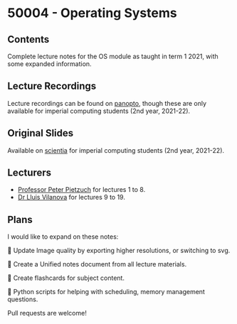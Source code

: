 # 50004 - Operating Systems
## Contents
Complete lecture notes for the OS module as taught in term 1 2021, with some expanded information. 

## Lecture Recordings
Lecture recordings can be found on [panopto](https://imperial.cloud.panopto.eu/Panopto/Pages/Sessions/List.aspx#folderID=%2264022244-da6b-4f1f-b083-adb400e57cc7%22), though these are only available for imperial computing students (2nd year, 2021-22).

## Original Slides
Available on [scientia](https://scientia.doc.ic.ac.uk/2122/modules/50004/resources) for imperial computing students (2nd year, 2021-22).

## Lecturers
- [Professor Peter Pietzuch](https://www.imperial.ac.uk/people/prp) for lectures 1 to 8.
- [Dr Lluis Vilanova](https://www.imperial.ac.uk/people/vilanova) for lectures 9 to 19.

## Plans
I would like to expand on these notes:

🔴 Update Image quality by exporting higher resolutions, or switching to svg.

🔴 Create a Unified notes document from all lecture materials.

🔴 Create flashcards for subject content.

🔴 Python scripts for helping with scheduling, memory management questions.

Pull requests are welcome!